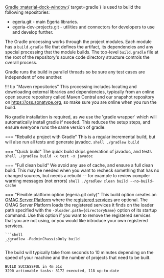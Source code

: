 <!-- SPDX-License-Identifier: CC-BY-4.0 -->
<!-- Copyright Contributors to the Egeria project. -->

[Gradle :material-dock-window:](https://gradle.org/){ target=gradle } is used to build the following repositories:

* egeria.git - main Egeria libraries.
* egeria-dev-projects.git - utilities and connectors for developers to use and develop further.

The Gradle processing works through the project modules. Each module has a `build.gradle` file that defines the artifact, its dependencies and any special processing that the module builds. The top-level `build.gradle` file at the root of the repository's source code directory structure controls the overall process.

Gradle runs the build in parallel threads so be sure any test cases are independent of one another.

!!! tip "Maven repositories"
    This processing includes locating and downloading external libraries and dependencies, typically from an online open source repository called Maven Central and our snapshot repository on https://oss.sonatype.org, so make sure you are online when you run the build.

No gradle installation is required, as we use the 'gradle wrapper' which will automatically install gradle if needed. This reduces the setup steps, and ensure everyone runs the same version of gradle.

=== "Rebuild a project with Gradle"
    This is a regular incremental build, but will also run all tests and generate javadoc.
    ```shell
    ./gradlew build
    ```

=== "Quick build"
    The quick build skips generation of javadoc, and tests
    ```shell
    ./gradlew build -x test -x javadoc
    ```

=== "Full clean build"
     We avoid any use of cache, and ensure a full clean build. This may be needed when you want to recheck something that has no changed sources, but needs a rebuild -- for example to review compiler warning messages (not errors)
    ```shell
    ./gradlew clean build --no-build-cache
    ```

=== "Flexible platform option (egeria.git only)"
    This build option creates an [OMAG Server Platform](/concepts/omag-server-platform) where the [registered services](/concepts/omag-subsystem/#registered-services) are optional.  The OMAG Server Platform loads the registered services it finds on the loader path specified with the `-Dloader.path={directoryName}` option of its startup command.  Use this option if you want to remove the registered services that you are not using, or you would like introduce your own registered services.

    ```shell
    ./gradlew -PadminChassisOnly build 
    ```

The build will typically take from seconds to 10 minutes depending on the speed of your machine and the number of projects that need to be built.

```text
BUILD SUCCESSFUL in 4m 51s
3290 actionable tasks: 3172 executed, 118 up-to-date
```


